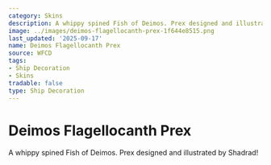```yaml
---
category: Skins
description: A whippy spined Fish of Deimos. Prex designed and illustrated by Shadrad!
image: ../images/deimos-flagellocanth-prex-1f644e8515.png
last_updated: '2025-09-17'
name: Deimos Flagellocanth Prex
source: WFCD
tags:
- Ship Decoration
- Skins
tradable: false
type: Ship Decoration
---
```


# Deimos Flagellocanth Prex

A whippy spined Fish of Deimos. Prex designed and illustrated by Shadrad!

